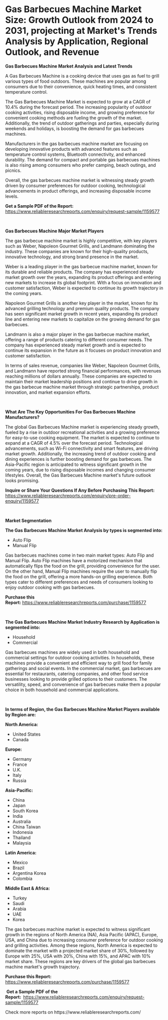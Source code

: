 <p><h1>Gas Barbecues Machine Market Size: Growth Outlook from 2024 to 2031, projecting at Market's Trends Analysis by Application, Regional Outlook, and Revenue</h1></p><p><strong>Gas Barbecues Machine Market Analysis and Latest Trends</strong></p>
<p><p>A Gas Barbecues Machine is a cooking device that uses gas as fuel to grill various types of food outdoors. These machines are popular among consumers due to their convenience, quick heating times, and consistent temperature control.</p><p>The Gas Barbecues Machine Market is expected to grow at a CAGR of 10.4% during the forecast period. The increasing popularity of outdoor cooking activities, rising disposable income, and growing preference for convenient cooking methods are fueling the growth of the market. Additionally, the trend of outdoor gatherings and parties, especially during weekends and holidays, is boosting the demand for gas barbecues machines.</p><p>Manufacturers in the gas barbecues machine market are focusing on developing innovative products with advanced features such as temperature control systems, Bluetooth connectivity, and enhanced durability. The demand for compact and portable gas barbecues machines is also rising among consumers who prefer camping, beach outings, and picnics.</p><p>Overall, the gas barbecues machine market is witnessing steady growth driven by consumer preferences for outdoor cooking, technological advancements in product offerings, and increasing disposable income levels.</p></p>
<p><strong>Get a Sample PDF of the Report:&nbsp;</strong> <a href="https://www.reliableresearchreports.com/enquiry/request-sample/1159577">https://www.reliableresearchreports.com/enquiry/request-sample/1159577</a></p>
<p>&nbsp;</p>
<p><strong>Gas Barbecues Machine Major Market Players</strong></p>
<p><p>The gas barbecue machine market is highly competitive, with key players such as Weber, Napoleon Gourmet Grills, and Landmann dominating the industry. These companies are known for their high-quality products, innovative technology, and strong brand presence in the market.</p><p>Weber is a leading player in the gas barbecue machine market, known for its durable and reliable products. The company has experienced steady market growth over the years, expanding its product offerings and entering new markets to increase its global footprint. With a focus on innovation and customer satisfaction, Weber is expected to continue its growth trajectory in the coming years.</p><p>Napoleon Gourmet Grills is another key player in the market, known for its advanced grilling technology and premium quality products. The company has seen significant market growth in recent years, expanding its product line and entering new markets to capitalize on the growing demand for gas barbecues.</p><p>Landmann is also a major player in the gas barbecue machine market, offering a range of products catering to different consumer needs. The company has experienced steady market growth and is expected to continue its expansion in the future as it focuses on product innovation and customer satisfaction.</p><p>In terms of sales revenue, companies like Weber, Napoleon Gourmet Grills, and Landmann have reported strong financial performances, with revenues reaching millions of dollars annually. These companies are expected to maintain their market leadership positions and continue to drive growth in the gas barbecue machine market through strategic partnerships, product innovation, and market expansion efforts.</p></p>
<p>&nbsp;</p>
<p><strong>What Are The Key Opportunities For Gas Barbecues Machine Manufacturers?</strong></p>
<p><p>The global Gas Barbecues Machine market is experiencing steady growth, fueled by a rise in outdoor recreational activities and a growing preference for easy-to-use cooking equipment. The market is expected to continue to expand at a CAGR of 4.5% over the forecast period. Technological advancements, such as Wi-Fi connectivity and smart features, are driving market growth. Additionally, the increasing trend of outdoor cooking and dining experiences is further boosting demand for gas barbecues. The Asia-Pacific region is anticipated to witness significant growth in the coming years, due to rising disposable incomes and changing consumer lifestyles. Overall, the Gas Barbecues Machine market's future outlook looks promising.</p></p>
<p><strong>Inquire or Share Your Questions If Any Before Purchasing This Report:</strong> <a href="https://www.reliableresearchreports.com/enquiry/pre-order-enquiry/1159577">https://www.reliableresearchreports.com/enquiry/pre-order-enquiry/1159577</a></p>
<p>&nbsp;</p>
<p><strong>Market Segmentation</strong></p>
<p><strong>The Gas Barbecues Machine Market Analysis by types is segmented into:</strong></p>
<p><ul><li>Auto Flip</li><li>Manual Flip</li></ul></p>
<p><p>Gas barbecues machines come in two main market types: Auto Flip and Manual Flip. Auto Flip machines have a motorized mechanism that automatically flips the food on the grill, providing convenience for the user. On the other hand, Manual Flip machines require the user to manually flip the food on the grill, offering a more hands-on grilling experience. Both types cater to different preferences and needs of consumers looking to enjoy outdoor cooking with gas barbecues.</p></p>
<p><strong>Purchase this Report:&nbsp;</strong><a href="https://www.reliableresearchreports.com/purchase/1159577">https://www.reliableresearchreports.com/purchase/1159577</a></p>
<p>&nbsp;</p>
<p><strong>The Gas Barbecues Machine Market Industry Research by Application is segmented into:</strong></p>
<p><ul><li>Household</li><li>Commercial</li></ul></p>
<p><p>Gas barbecues machines are widely used in both household and commercial settings for outdoor cooking activities. In households, these machines provide a convenient and efficient way to grill food for family gatherings and social events. In the commercial market, gas barbecues are essential for restaurants, catering companies, and other food service businesses looking to provide grilled options to their customers. The versatility, speed, and convenience of gas barbecues make them a popular choice in both household and commercial applications.</p></p>
<p>&nbsp;</p>
<p><strong>In terms of Region, the Gas Barbecues Machine Market Players available by Region are:</strong></p>
<p>
    <p> <strong> North America: </strong>
        <ul>
            <li>United States</li>
            <li>Canada</li>
        </ul>
        </p> 
    <p> <strong> Europe: </strong>
        <ul>
            <li>Germany</li>
            <li>France</li>
            <li>U.K.</li>
            <li>Italy</li>
            <li>Russia</li>
        </ul>
        </p> 
    <p> <strong> Asia-Pacific: </strong>
        <ul>
            <li>China</li>
            <li>Japan</li>
            <li>South Korea</li>
            <li>India</li>
            <li>Australia</li>
            <li>China Taiwan</li>
            <li>Indonesia</li>
            <li>Thailand</li>
            <li>Malaysia</li>
        </ul>
        </p> 
    <p> <strong> Latin America: </strong>
        <ul>
            <li>Mexico</li>
            <li>Brazil</li>
            <li>Argentina Korea</li>
            <li>Colombia</li>
        </ul>
        </p> 
    <p> <strong> Middle East & Africa: </strong>
        <ul>
            <li>Turkey</li>
            <li>Saudi</li>
            <li>Arabia</li>
            <li>UAE</li>
            <li>Korea</li>
        </ul>
    </p>
    </p>
<p><p>The gas barbecues machine market is expected to witness significant growth in the regions of North America (NA), Asia Pacific (APAC), Europe, USA, and China due to increasing consumer preference for outdoor cooking and grilling activities. Among these regions, North America is expected to dominate the market with a projected market share of 30%, followed by Europe with 25%, USA with 20%, China with 15%, and APAC with 10% market share. These regions are key drivers of the global gas barbecues machine market's growth trajectory.</p></p>
<p><strong>Purchase this Report: </strong><a href="https://www.reliableresearchreports.com/purchase/1159577">https://www.reliableresearchreports.com/purchase/1159577</a></p>
<p>&nbsp;<strong>Get a Sample PDF of the Report:&nbsp;&nbsp;</strong><a href="https://www.reliableresearchreports.com/enquiry/request-sample/1159577">https://www.reliableresearchreports.com/enquiry/request-sample/1159577</a></p>
<p><strong></strong></p>
<p>Check more reports on https://www.reliableresearchreports.com/</p>